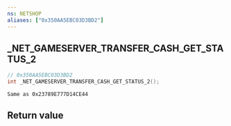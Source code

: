 ```yaml
---
ns: NETSHOP
aliases: ["0x350AA5EBC03D3BD2"]
---
```

## _NET_GAMESERVER_TRANSFER_CASH_GET_STATUS_2

```c
// 0x350AA5EBC03D3BD2
int _NET_GAMESERVER_TRANSFER_CASH_GET_STATUS_2();
```

```
Same as 0x23789E777D14CE44
```


## Return value
